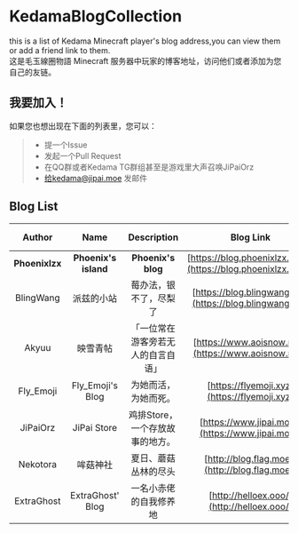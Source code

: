 # KedamaBlogCollection

this is a list of Kedama Minecraft player's blog address,you can view them or add a friend link to them.  
这是毛玉線圈物語 Minecraft 服务器中玩家的博客地址，访问他们或者添加为您自己的友链。

## 我要加入！

如果您也想出现在下面的列表里，您可以：

> - 提一个Issue
> - 发起一个Pull Request
> - 在QQ群或者Kedama TG群组甚至是游戏里大声召唤JiPaiOrz
> - 给kedama@jipai.moe 发邮件

## Blog List

Author | Name | Description | Blog Link | Avatar Link(optional) | banner(optional)
:------------: | :-------------: | :------------: | :------------: |:------------: |:------------:
**Phoenixlzx** | **Phoenix's island** | **Phoenix's blog** | [https://blog.phoenixlzx.com/](https://blog.phoenixlzx.com/) | ![avatar](https://blog.phoenixlzx.com/static/img/avatar/avatar.jpg)
BlingWang | 派兹的小站  | 莓办法，银不了，尽梨了 | [https://blog.blingwang.cn/](https://blog.blingwang.cn/) | ![avatar](https://blingwang.cn/meiliangxin.jpg)|![banner](https://blingwang.cn/banner.jpg)
Akyuu | 映雪青帖  | 「一位常在游客旁若无人的自言自语」 | [https://www.aoisnow.net/](https://www.aoisnow.net/) | ![avatar](https://www.aoisnow.net/blog/wp-content/uploads/2015/09/avatar.jpg)
Fly_Emoji | Fly_Emoji's Blog | 为她而活，为她而死。| [https://flyemoji.xyz](https://flyemoji.xyz) | ![avatar](https://s1.ax1x.com/2018/12/22/FsvdHK.jpg)
JiPaiOrz | JiPai Store | 鸡排Store，一个存放故事的地方。| [https://www.jipai.moe/](https://www.jipai.moe/) | ![avatar](https://www.jipai.moe/sources/img/jipai_avatar.png)
Nekotora | 哞菇神社 | 夏日、蘑菇丛林的尽头| [http://blog.flag.moe/](http://blog.flag.moe/) | ![avatar](http://blog.flag.moe/usr/themes/Azumarill/img/avatar.png)
ExtraGhost | ExtraGhost' Blog | 一名小赤佬的自我修养地| [http://helloex.ooo/](http://helloex.ooo/) | ![avatar]()
